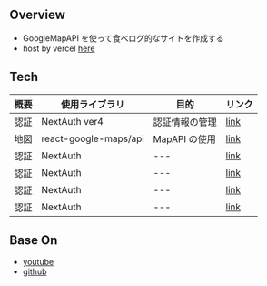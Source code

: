 ## Overview

- GoogleMapAPI を使って食べログ的なサイトを作成する
- host by vercel [here]()

## Tech

| 概要 | 使用ライブラリ        | 目的           | リンク                                                       |
| ---- | --------------------- | -------------- | ------------------------------------------------------------ |
| 認証 | NextAuth ver4         | 認証情報の管理 | [link](https://next-auth.js.org/)                            |
| 地図 | react-google-maps/api | MapAPI の使用  | [link](https://www.npmjs.com/package/@react-google-maps/api) |
| 認証 | NextAuth              | ---            | [link]()                                                     |
| 認証 | NextAuth              | ---            | [link]()                                                     |
| 認証 | NextAuth              | ---            | [link]()                                                     |
| 認証 | NextAuth              | ---            | [link]()                                                     |

## Base On

- [youtube](https://www.youtube.com/watch?v=SGsDxZukodQ)
- [github](https://github.com/rrs301/restaurant-finder-nextjs)
